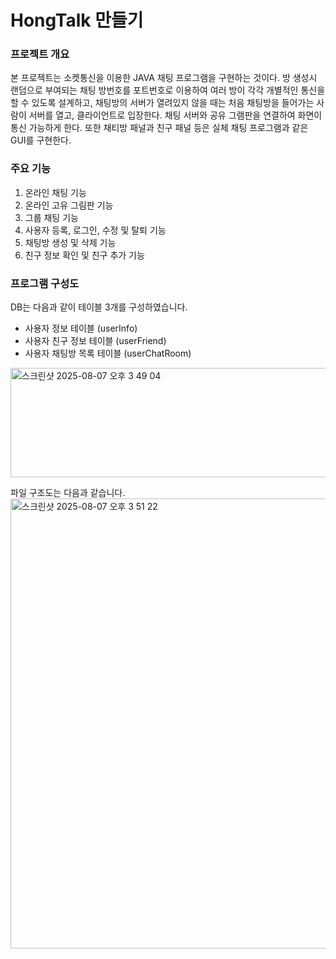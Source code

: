 # HongTalk 만들기

### 프로젝트 개요
본 프로젝트는 소켓통신을 이용한 JAVA 채팅 프로그램을 구현하는 것이다.
방 생성시 랜덤으로 부여되는 채팅 방번호를 포트번호로 이용하여 여러 방이 각각 개별적인 통신을 할 수 있도록 설계하고, 채팅방의 서버가 열려있지 않을 때는 처음 채팅방을 들어가는 사람이 서버를 열고, 클라이언트로 입장한다. 채팅 서버와 공유 그램판을 연결하여 화면이 통신 가능하게 한다. 또한 채티방 패널과 친구 패널 등은 실체 채팅 프로그램과 같은 GUI를 구현한다.

### 주요 기능
1. 온라인 채팅 기능
2. 온라인 고유 그림판 기능
3. 그룹 채팅 기능
4. 사용자 등록, 로그인, 수정 및 탈퇴 기능
5. 채팅방 생성 및 삭제 기능
6. 친구 정보 확인 및 친구 추가 기능

### 프로그램 구성도

DB는 다음과 같이 테이블 3개를 구성하였습니다.
- 사용자 정보 테이블 (userInfo)
- 사용자 친구 정보 테이블 (userFriend)
- 사용자 채팅방 목록 테이블 (userChatRoom)
<img width="1173" height="175" alt="스크린샷 2025-08-07 오후 3 49 04" src="https://github.com/user-attachments/assets/ac2c27fe-0de9-4e5b-a81b-19850347cff4" />


파일 구조도는 다음과 같습니다.
<img width="790" height="720" alt="스크린샷 2025-08-07 오후 3 51 22" src="https://github.com/user-attachments/assets/23bd8721-eda2-41c5-a303-fb35a9bae13f" />


